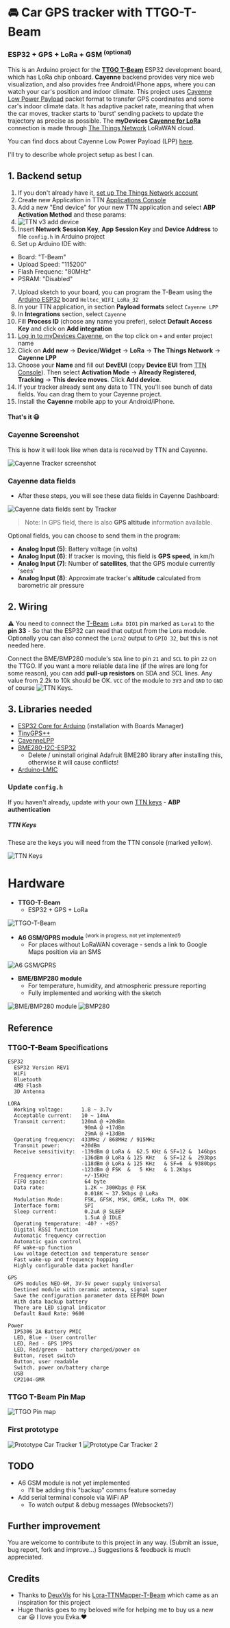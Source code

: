 # 🚘 Car GPS tracker with TTGO-T-Beam
### ESP32 + GPS + LoRa + GSM <sup>(optional)</sup>

This is an Arduino project for the **[TTGO T-Beam](https://github.com/LilyGO/TTGO-T-Beam)** ESP32 development board, which has LoRa chip onboard.
**Cayenne** backend provides very nice web visualization, and also provides free Android/iPhone apps, where you can watch your car's position and indoor climate.
This project uses [Cayenne Low Power Payload](https://community.mydevices.com/t/cayenne-lpp-2-0/7510) packet format to transfer GPS coordinates and some car's indoor climate data.
It has adaptive packet rate, meaning that when the car moves, tracker starts to 'burst' sending packets to update the trajectory as precise as possible.
The **myDevices [Cayenne for LoRa](https://mydevices.com/cayenne/lora/)** connection is made through [The Things Network](https://www.thethingsnetwork.org/) LoRaWAN cloud.

You can find docs about Cayenne Low Power Payload (LPP) [here](https://mydevices.com/cayenne/docs/lora/#lora-cayenne-low-power-payload).

I'll try to describe whole project setup as best I can.

## 1. Backend setup

1. If you don't already have it, [set up The Things Network account](https://account.thethingsnetwork.org/register)
2. Create new Application in TTN [Applications Console](https://console.cloud.thethings.network/)
3. Add a new "End device" for your new TTN application and select **ABP Activation Method** and these params:
4. ![TTN v3 add device](images/TTN-v3_device_register.jpg)
5. Insert **Network Session Key**, **App Session Key** and **Device Address** to file `config.h` in Arduino project
6. Set up Arduino IDE with:
* Board: "T-Beam"
* Upload Speed: "115200"
* Flash Frequenc: "80MHz"
* PSRAM: "Disabled"
7. Upload sketch to your board, you can program the T-Beam using the [Arduino ESP32](https://github.com/espressif/arduino-esp32) board `Heltec_WIFI_LoRa_32`
8. In your TTN application, in section **Payload formats** select `Cayenne LPP`
9. In **Integrations** section, select `Cayenne`
10. Fill **Process ID** (choose any name you prefer), select **Default Access Key** and click on **Add integration**
11. [Log in to myDevices Cayenne](https://cayenne.mydevices.com/), on the top click on `+` and enter project name
12. Click on **Add new** -> **Device/Widget** -> **LoRa** -> **The Things Network** -> **Cayenne LPP**
13. Choose your **Name** and fill out **DevEUI** (copy **Device EUI** from [TTN Console](https://console.thethingsnetwork.org/)). Then select **Activation Mode** -> **Already Registered**, **Tracking** -> **This device moves**. Click **Add device**.
14. If your tracker already sent any data to TTN, you'll see bunch of data fields. You can drag them to your Cayenne project.
15. Install the **Cayenne** mobile app to your Android/iPhone.

#### That's it 😃

### Cayenne Screenshot

This is how it will look like when data is received by TTN and Cayenne.

![Cayenne Tracker screenshot](images/cayenne2.png)

### Cayenne data fields

- After these steps, you will see these data fields in Cayenne Dashboard:

![Cayenne data fields sent by Tracker](images/cayenne-data-fields.png)

> Note: In GPS field, there is also **GPS altitude** information available.

Optional fields, you can choose to send them in the program:

- **Analog Input (5)**: Battery voltage (in volts)
- **Analog Input (6)**: If tracker is moving, this field is **GPS speed**, in km/h
- **Analog Input (7)**: Number of **satellites**, that the GPS module currently 'sees'
- **Analog Input (8)**: Approximate tracker's **altitude** calculated from barometric air pressure

## 2. Wiring

⚠️ You need to connect the [T-Beam](https://github.com/LilyGO/TTGO-T-Beam) `LoRa DIO1` pin marked as `Lora1` to the **pin 33** - So that the ESP32 can read that output from the Lora module.
Optionally you can also connect the `Lora2` output to `GPIO 32`, but this is not needed here.

Connect the BME/BMP280 module's `SDA` line to pin `21` and `SCL` to pin `22` on the TTGO.
If you want a more reliable data line (if the wires are long for some reason), you can add **pull-up resistors** on SDA and SCL lines.
Any value from 2.2k to 10k should be OK.
`VCC` of the module to `3V3` and `GND` to `GND` of course
![TTN Keys](TTGO-T-BEAM_bb.png).

## 3. Libraries needed

- [ESP32 Core for Arduino](https://github.com/espressif/arduino-esp32/blob/master/docs/arduino-ide/boards_manager.md) (installation with Boards Manager)
- [TinyGPS++](https://github.com/mikalhart/TinyGPSPlus)
- [CayenneLPP](https://github.com/sabas1080/CayenneLPP)
- [BME280-I2C-ESP32](https://github.com/Takatsuki0204/BME280-I2C-ESP32)
	- Delete / uninstall original Adafruit BME280 library after installing this, otherwise it will cause conflicts!
- [Arduino-LMIC](https://github.com/matthijskooijman/arduino-lmic)


### Update `config.h`

If you haven't already, update with your own [TTN keys](https://www.thethingsnetwork.org/docs/devices/registration.html) - **ABP authentication**

##### TTN Keys

These are the keys you will need from the TTN console (marked yellow).

![TTN Keys](images/ttn-keys.png)

# Hardware

- **TTGO-T-Beam**
	- ESP32 + GPS + LoRa

![TTGO-T-Beam](images/ttgo-t-beam.jpg)

- **A6 GSM/GPRS module** <sup>(work in progress, not yet implemented!)</sup>
	- For places without LoRaWAN coverage - sends a link to Google Maps position via an SMS

![A6 GSM/GPRS](images/a6-gsm-gprs-dev-board.jpg)

- **BME/BMP280 module**
	- For temperature, humidity, and atmospheric pressure reporting
	- Fully implemented and working with the sketch

![BME/BMP280 module](images/bmp280.jpg)
![BMP280](images/bmp280-2.png)

## Reference

### TTGO-T-Beam Specifications
```
ESP32
  ESP32 Version REV1
  WiFi
  Bluetooth 
  4MB Flash
  3D Antenna
 
LORA
  Working voltage:      1.8 ~ 3.7v
  Acceptable current:   10 ~ 14mA
  Transmit current:     120mA @ +20dBm
                         90mA @ +17dBm
                         29mA @ +13dBm
  Operating frequency:  433MHz / 868MHz / 915MHz
  Transmit power:       +20dBm
  Receive sensitivity:  -139dBm @ LoRa &  62.5 KHz & SF=12 &  146bps
                        -136dBm @ LoRa & 125 KHz   & SF=12 &  293bps
                        -118dBm @ LoRa & 125 KHz   & SF=6  & 9380bps
                        -123dBm @ FSK  &   5 KHz   & 1.2Kbps
  Frequency error:       +/-15KHz
  FIFO space:            64 byte
  Data rate:             1.2K ~ 300Kbps @ FSK
                         0.018K ~ 37.5Kbps @ LoRa        
  Modulation Mode:       FSK, GFSK, MSK, GMSK, LoRa TM, OOK
  Interface form:        SPI
  Sleep current:         0.2uA @ SLEEP
                         1.5uA @ IDLE
  Operating temperature: -40? - +85?
  Digital RSSI function
  Automatic frequency correction
  Automatic gain control 
  RF wake-up function
  Low voltage detection and temperature sensor
  Fast wake-up and frequency hopping
  Highly configurable data packet handler

GPS
  GPS modules NEO-6M, 3V-5V power supply Universal
  Destined module with ceramic antenna, signal super
  Save the configuration parameter data EEPROM Down
  With data backup battery
  There are LED signal indicator
  Default Baud Rate: 9600

Power
  IP5306 2A Battery PMIC
  LED, Blue - User controller
  LED, Red - GPS 1PPS
  LED, Red/green - battery charged/power on
  Button, reset switch
  Button, user readable
  Switch, power on/battery charge
  USB
  CP2104-GMR
```

### TTGO T-Beam Pin Map

![TTGO Pin map](images/pinmap.png)

### First prototype

![Prototype Car Tracker 1](images/proto1.jpg)
![Prototype Car Tracker 2](images/proto2.gif)

## TODO

- A6 GSM module is not yet implemented
	- I'll be adding this "backup" comms feature someday
- Add serial terminal console via WiFi AP
	- To watch output & debug messages (Websockets?)

## Further improvement

You are welcome to contribute to this project in any way. (Submit an issue, bug report, fork and improve...)
Suggestions & feedback is much appreciated.

## Credits

- Thanks to [DeuxVis](https://github.com/DeuxVis) for his [Lora-TTNMapper-T-Beam](https://github.com/DeuxVis/Lora-TTNMapper-T-Beam) which came as an inspiration for this project
- Huge thanks goes to my beloved wife for helping me to buy us a new car 😃 I love you Evka.❤️
